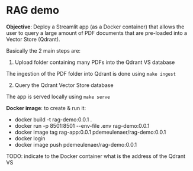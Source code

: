 # RAG demo

**Objective**: Deploy a Streamlit app (as a Docker container) that allows the user to query a large amount of PDF documents that are pre-loaded into a Vector Store (Qdrant). 

Basically the 2 main steps are:

1. Upload folder containing many PDFs into the Qdrant VS database

The ingestion of the PDF folder into Qdrant is done using `make ingest`

2. Query the Qdrant Vector Store database

The app is served locally using `make serve` 

**Docker image**: to create & run it:

* docker build -t rag-demo:0.0.1 .
* docker run -p 8501:8501 --env-file .env rag-demo:0.0.1
* docker image tag rag-app:0.0.1 pdemeulenaer/rag-demo:0.0.1
* docker login
* docker image push pdemeulenaer/rag-demo:0.0.1

TODO: indicate to the Docker container what is the address of the Qdrant VS